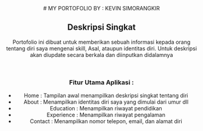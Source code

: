<div align="center">
# MY PORTOFOLIO BY : KEVIN SIMORANGKIR

## Deskripsi Singkat
Portofolio ini dibuat untuk memberikan sebuah informasi kepada orang tentang diri saya mengenai skill, Asal, ataupun identitas diri. Untuk deskripsi akan diupdate secara berkala dan diinputkan didalamnya

<br>

### Fitur Utama Aplikasi :
- Home : Tampilan awal menampilkan deskripsi singkat tentang diri
- About : Menampilkan identitas diri saya yang dimulai dari umur dll
- Education : Menampilkan riwayat pendidikan
- Experience : Menampilkan riwayat pengalaman
- Contact : Menampilkan nomor telepon, email, dan alamat diri

